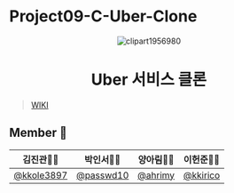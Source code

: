 # Project09-C-Uber-Clone

<div align="center" >

![clipart1956980](https://user-images.githubusercontent.com/26592306/99405825-86b35200-2930-11eb-8f9d-03d9ce81748e.png)

# Uber 서비스 클론

</div>

> [WIKI](https://github.com/boostcamp-2020/Project09-C-Uber-Clone/wiki)

## Member 💪

| 김진관🧑‍💻                                | 박인서🧑‍💻                              | 양아림👩‍💻                             | 이헌준🧑‍💻                            |
| ------------------------------------------ | ---------------------------------------- | ------------------------------------ | -------------------------------------- |
| [@kkole3897](https://github.com/kkole3897) | [@passwd10](https://github.com/passwd10) | [@ahrimy](https://github.com/ahrimy) | [@kkirico](https://github.com/kkirico) |
